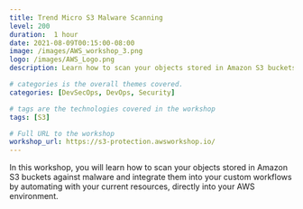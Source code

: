 ```yaml
---
title: Trend Micro S3 Malware Scanning
level: 200
duration:  1 hour
date: 2021-08-09T00:15:00-08:00
image: /images/AWS_workshop_3.png
logo: /images/AWS_Logo.png
description: Learn how to scan your objects stored in Amazon S3 buckets against malware and integrate them into your workflows.

# categories is the overall themes covered. 
categories: [DevSecOps, DevOps, Security]

# tags are the technologies covered in the workshop
tags: [S3]

# Full URL to the workshop
workshop_url: https://s3-protection.awsworkshop.io/
---
```


In this workshop, you will learn how to scan your objects stored in Amazon S3 buckets against malware and integrate them into your custom workflows by automating with your current resources, directly into your AWS environment.